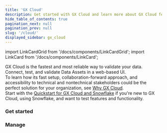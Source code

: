```yaml
---
title: 'GX Cloud'
description: Get started with GX Cloud and learn more about GX Cloud features and functionality.
hide_table_of_contents: true
pagination_next: null
pagination_prev: null
slug: '/cloud/'
displayed_sidebar: gx_cloud
---
```


import LinkCardGrid from '/docs/components/LinkCardGrid';
import LinkCard from '/docs/components/LinkCard';

<p class="DocItem__header-description">GX Cloud is the fastest and most reliable way to validate your data. Connect, test, and validate Data Assets in a web-based UI.
<br /> 
To learn how its fast setup, collaboration-forward approach, and accessibility to technical and nontechnical stakeholders could be the perfect solution for your organization, see <a href='/docs/cloud/why_gx_cloud'>Why GX Cloud</a>.
<br />
Start with the <a href='/docs/cloud/quickstarts/snowflake_quickstart'>Quickstart for GX Cloud and Snowflake</a> if you're new to GX Cloud, using Snowflake, and want to test features and functionality.
</p>

### Get started

<LinkCardGrid>
  <LinkCard topIcon label="About GX Cloud" description="Learn more about GX Cloud features and functionality and why it's the best choice for data validation." href="/docs/cloud/about_gx" icon="/img/small_gx_logo.png" />
  <LinkCard topIcon label="Set up GX Cloud" description="To get the most from GX Cloud, configure your environment first." href="/docs/cloud/set_up_gx_cloud" icon="/img/small_gx_logo.png" />
  <LinkCard topIcon label="Quickstarts" description="Quickly start using GX Cloud with data platforms and orchestration tools." href="/docs/cloud/quickstarts/quickstart_lp" icon="/img/small_gx_logo.png" />
</LinkCardGrid>

### Manage

<LinkCardGrid>
  <LinkCard topIcon label="Manage Data Assets" description="Create, edit, or delete a Data Asset." href="/docs/cloud/data_assets/manage_data_assets" icon="/img/small_gx_logo.png" />
  <LinkCard topIcon label="Manage Expectations" description="Create, edit, or delete an Expectation." href="/docs/cloud/expectations/manage_expectations" icon="/img/small_gx_logo.png" />
  <LinkCard topIcon label="Manage Expectation Suites" description="Create or delete Expectation Suites." href="/docs/cloud/expectation_suites/manage_expectation_suites" icon="/img/small_gx_logo.png" />
  <LinkCard topIcon label="Manage Validations" description="Run a Validation, or view the Validation run history." href="/docs/cloud/validations/manage_validations" icon="/img/small_gx_logo.png" />
  <LinkCard topIcon label="Manage Checkpoints" description="Add, run, edit, or delete a Checkpoint." href="/docs/cloud/checkpoints/manage_checkpoints" icon="/img/small_gx_logo.png" />
  <LinkCard topIcon label="Manage users and access tokens" description="Manage GX Cloud users and access tokens." href="/docs/cloud/users/manage_users" icon="/img/small_gx_logo.png" />
</LinkCardGrid>
